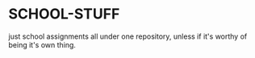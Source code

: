 # SCHOOL-STUFF
just school assignments all under one repository, unless if it's worthy of being it's own thing. 
